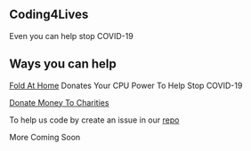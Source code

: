 ## Coding4Lives
Even you can help stop COVID-19
## Ways you can help 

  [Fold At Home](http://foldingathome.org) Donates Your CPU Power To Help Stop COVID-19
  
[Donate Money To Charities]()

To help us code by create an issue in our [repo](https://github.com/code4lives/code4lives)


More Coming Soon
